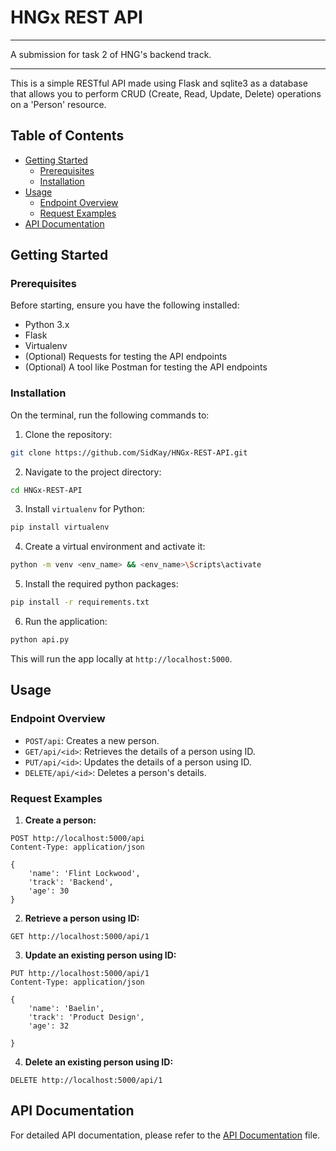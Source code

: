 # HNGx REST API

---

A submission for task 2 of HNG's backend track.

---

This is a simple RESTful API made using Flask and sqlite3 as a database that allows you to perform CRUD (Create, Read, Update, Delete) operations on a 'Person' resource.

## Table of Contents

- [Getting Started](#getting-started)
	- [Prerequisites](#prerequisites)
	- [Installation](#installation)
- [Usage](#usage)
	- [Endpoint Overview](#endpoint-overview)
	- [Request Examples](#example-requests)
- [API Documentation](#api-documentation)

## Getting Started

### Prerequisites

Before starting, ensure you have the following installed:

- Python 3.x
- Flask
- Virtualenv
- (Optional) Requests for testing the API endpoints
- (Optional) A tool like Postman for testing the API endpoints

### Installation

On the terminal, run the following commands to:

1. Clone the repository:

```bash
git clone https://github.com/SidKay/HNGx-REST-API.git
```

2. Navigate to the project directory:

```bash
cd HNGx-REST-API
```

3. Install `virtualenv` for Python:

```bash
pip install virtualenv
```

4. Create a virtual environment and activate it:

```bash
python -m venv <env_name> && <env_name>\Scripts\activate
```

5. Install the required python packages:

```bash
pip install -r requirements.txt
```

6. Run the application:

```bash
python api.py
```

This will run the app locally at `http://localhost:5000`.

## Usage

### Endpoint Overview

- `POST/api`: Creates a new person.
- `GET/api/<id>`: Retrieves the details of a person using ID.
- `PUT/api/<id>`: Updates the details of a person using ID.
- `DELETE/api/<id>`: Deletes a person's details.

### Request Examples

1. **Create a person:**

```http
POST http://localhost:5000/api
Content-Type: application/json

{
	'name': 'Flint Lockwood',
	'track': 'Backend',
	'age': 30
}
```

2. **Retrieve a person using ID:**

```http
GET http://localhost:5000/api/1
```

3. **Update an existing person using ID:**

```http
PUT http://localhost:5000/api/1
Content-Type: application/json

{
	'name': 'Baelin',
	'track': 'Product Design',
	'age': 32

}
```

4. **Delete an existing person using ID:**

```http
DELETE http://localhost:5000/api/1
```

## API Documentation

For detailed API documentation, please refer to the [API Documentation](DOCUMENTATION.md) file.
